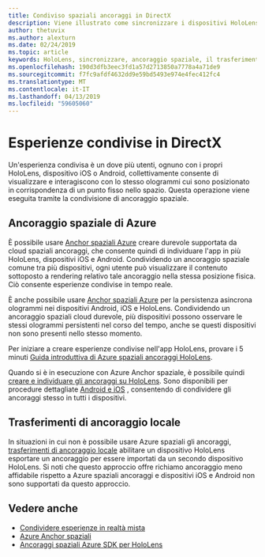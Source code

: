 ```yaml
---
title: Condiviso spaziali ancoraggi in DirectX
description: Viene illustrato come sincronizzare i dispositivi HoloLens due condividendo Anchor spaziale.
author: thetuvix
ms.author: alexturn
ms.date: 02/24/2019
ms.topic: article
keywords: HoloLens, sincronizzare, ancoraggio spaziale, il trasferimento, multiplayer, visualizzazione, scenario, questa procedura dettagliata, il codice di esempio, Azure, Azure spaziali ancoraggi, ASA
ms.openlocfilehash: 190d3dfb3eec3fd1a57d2713850a7778a4a71de9
ms.sourcegitcommit: f7fc9afdf4632dd9e59bd5493e974e4fec412fc4
ms.translationtype: MT
ms.contentlocale: it-IT
ms.lasthandoff: 04/13/2019
ms.locfileid: "59605060"
---
```

# <a name="shared-experiences-in-directx"></a>Esperienze condivise in DirectX

Un'esperienza condivisa è un dove più utenti, ognuno con i propri HoloLens, dispositivo iOS o Android, collettivamente consente di visualizzare e interagiscono con lo stesso ologrammi cui sono posizionato in corrispondenza di un punto fisso nello spazio. Questa operazione viene eseguita tramite la condivisione di ancoraggio spaziale.

## <a name="azure-spatial-anchors"></a>Ancoraggio spaziale di Azure

È possibile usare <a href="https://docs.microsoft.com/azure/spatial-anchors/overview" target="_blank">Anchor spaziali Azure</a> creare durevole supportata da cloud spaziali ancoraggi, che consente quindi di individuare l'app in più HoloLens, dispositivi iOS e Android.  Condividendo un ancoraggio spaziale comune tra più dispositivi, ogni utente può visualizzare il contenuto sottoposto a rendering relativo tale ancoraggio nella stessa posizione fisica.  Ciò consente esperienze condivise in tempo reale.

È anche possibile usare <a href="https://docs.microsoft.com/azure/spatial-anchors/overview" target="_blank">Anchor spaziali Azure</a> per la persistenza asincrona ologrammi nei dispositivi Android, iOS e HoloLens.  Condividendo un ancoraggio spaziali cloud durevole, più dispositivi possono osservare le stessi ologrammi persistenti nel corso del tempo, anche se questi dispositivi non sono presenti nello stesso momento.

Per iniziare a creare esperienze condivise nell'app HoloLens, provare i 5 minuti <a href="https://docs.microsoft.com/azure/spatial-anchors/quickstarts/get-started-hololens" target="_blank">Guida introduttiva di Azure spaziali ancoraggi HoloLens</a>.

Quando si è in esecuzione con Azure Anchor spaziale, è possibile quindi <a href="https://docs.microsoft.com/azure/spatial-anchors/concepts/create-locate-anchors-cpp-winrt" target="_blank">creare e individuare gli ancoraggi su HoloLens</a>.  Sono disponibili per procedure dettagliate <a href="https://docs.microsoft.com/azure/spatial-anchors/create-locate-anchors-overview" target="_blank">Android e iOS</a> , consentendo di condividere gli ancoraggi stesso in tutti i dispositivi.

## <a name="local-anchor-transfers"></a>Trasferimenti di ancoraggio locale

In situazioni in cui non è possibile usare Azure spaziali gli ancoraggi, [trasferimenti di ancoraggio locale](local-anchor-transfers-in-directx.md) abilitare un dispositivo HoloLens esportare un ancoraggio per essere importati da un secondo dispositivo HoloLens.  Si noti che questo approccio offre richiamo ancoraggio meno affidabile rispetto a Azure spaziali ancoraggi e dispositivi iOS e Android non sono supportati da questo approccio.

## <a name="see-also"></a>Vedere anche
* [Condividere esperienze in realtà mista](shared-experiences-in-mixed-reality.md)
* <a href="https://docs.microsoft.com/azure/spatial-anchors" target="_blank">Azure Anchor spaziali</a>
* <a href="https://docs.microsoft.com/cpp/api/spatial-anchors/winrt/" target="_blank">Ancoraggi spaziali Azure SDK per HoloLens</a>